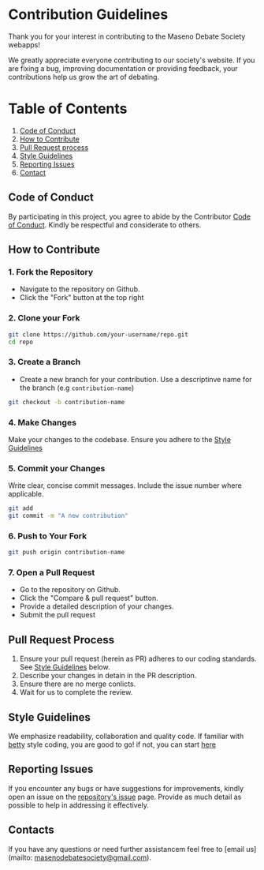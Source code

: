 # Contribution Guidelines

Thank you for your interest in contributing to the Maseno Debate Society webapps!

We greatly appreciate everyone contributing to our society's website. If you are fixing a bug, improving documentation or providing feedback, your contributions help us grow the art of debating.

# Table of Contents
1. [Code of Conduct](#code-of-conduct)
2. [How to Contribute](#how-to-contribute)
3. [Pull Request process](#pull-request-process)
4. [Style Guidelines](#style-guidelines)
5. [Reporting Issues](#reporting-issues)
6. [Contact](#contacts)


## Code of Conduct

By participating in this project, you agree to abide by the Contributor [Code of Conduct](./CODE-OF-CONDUCT.md). Kindly be respectful and considerate to others.

## How to Contribute

### 1. Fork the Repository
* Navigate to the repository on Github.
* Click the "Fork" button at the top right

### 2. Clone your Fork
```bash
git clone https://github.com/your-username/repo.git
cd repo
```
### 3. Create a Branch
* Create a new branch for your contribution. Use a descriptinve name for the branch (e.g `contribution-name`)
```bash
git checkout -b contribution-name
```
### 4. Make Changes
Make your changes to the codebase. Ensure you adhere to the [Style Guidelines](#style-guidelines)

### 5. Commit your Changes
Write clear, concise commit messages. Include the issue number where applicable.
```bash
git add
git commit -m "A new contribution"
```

### 6. Push to Your Fork
```bash
git push origin contribution-name
```

### 7. Open a Pull Request
* Go to the repository on Github.
* Click the "Compare & pull request" button.
* Provide a detailed description of your changes.
* Submit the pull request


## Pull Request Process
1. Ensure your pull request (herein as PR) adheres to our coding standards. See [Style Guidelines](#style-guidelines) below.
2. Describe your changes in detain in the PR description.
3. Ensure there are no merge conlicts.
4. Wait for us to complete the review.

## Style Guidelines

We emphasize readability, collaboration and quality code. If familiar with [betty]() style coding, you are good to go! if not, you can start [here](./STYLE-GUIDELINES.md)

## Reporting Issues

If you encounter any bugs or have suggestions for improvements, kindly open an issue on the [repository's issue]() page. Provide as much detail as possible to help in addressing it effectively.

## Contacts

If you have any questions or need further assistancem feel free to [email us](mailto: masenodebatesociety@gmail.com).

